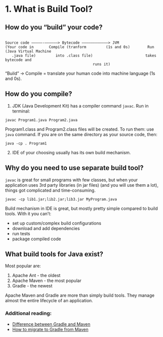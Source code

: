 # 1. What is Build Tool?

## How do you “build” your code? 
``` 
	
Source code —————-——————> Bytecode ————————————> JVM
(Your code in       Compile (tranform         (1s and 0s)	     Run		(Java Virtual Machine
   .java file)	       into .class file)						takes bytecode and 
										runs it)
``` 				
“Build” -> Compile = translate your human code into machine language (1s and 0s).

## How do you compile?

1. JDK (Java Development Kit) has a compiler command `javac`. Run in terminal:

```
javac Program1.java Program2.java
```
Program1.class and Program2.class files will be created. To run them: use `java` command. If you are on the same directory as your source code, then:
```
java -cp . Program1
```
2. IDE of your choosing usually has its own build mechanism.

## Why do you need to use separate build tool?

`javac` is great for small programs with few classes, but when your application uses 3rd party libraries (in jar files) (and you will use them a lot), things got complicated and time-consuming. 
```
javac -cp lib1.jar;lib2.jar;lib3.jar MyProgram.java
```
Build mechanism in IDE is great, but mostly pretty simple compared to build tools. With it you can’t:
- set up custom/complex build configurations
- download and add dependencies
- run tests
- package compiled code

## What build tools for Java exist?

Most popular are:
1. Apache Ant - the oldest
2. Apache Maven - the most popular
3. Gradle - the newest

Apache Maven and Gradle are more than simply build tools. They manage almost the entire lifecycle of an application.

### Additional reading: 
- [Difference between Gradle and Maven](https://www.geeksforgeeks.org/difference-between-gradle-and-maven/)
- [How to migrate to Gradle from Maven](https://docs.gradle.org/current/userguide/migrating_from_maven.html#migrating_from_maven)
